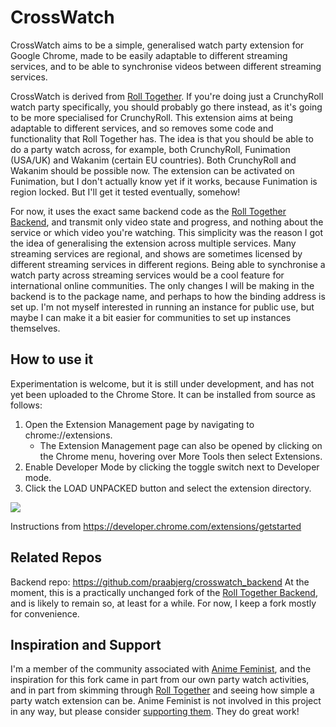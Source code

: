 # CrossWatch
CrossWatch aims to be a simple, generalised watch party extension for Google Chrome, made to be easily adaptable to different streaming services, and to be able to synchronise videos between different streaming services.

CrossWatch is derived from [Roll Together](https://github.com/samuraiexx/roll_together). If you're doing just a CrunchyRoll watch party specifically, you should probably go there instead, as it's going to be more specialised for CrunchyRoll. This extension aims at being adaptable to different services, and so removes some code and functionality that Roll Together has. The idea is that you should be able to do a party watch across, for example, both CrunchyRoll, Funimation (USA/UK) and Wakanim (certain EU countries). Both CrunchyRoll and Wakanim should be possible now. The extension can be activated on Funimation, but I don't actually know yet if it works, because Funimation is region locked. But I'll get it tested eventually, somehow!

For now, it uses the exact same backend code as the [Roll Together Backend](https://github.com/samuraiexx/roll_together_backend), and transmit only video state and progress, and nothing about the service or which video you're watching. This simplicity was the reason I got the idea of generalising the extension across multiple services. Many streaming services are regional, and shows are sometimes licensed by different streaming services in different regions. Being able to synchronise a watch party across streaming services would be a cool feature for international online communities. The only changes I will be making in the backend is to the package name, and perhaps to how the binding address is set up. I'm not myself interested in running an instance for public use, but maybe I can make it a bit easier for communities to set up instances themselves.

## How to use it
Experimentation is welcome, but it is still under development, and has not yet been uploaded to the Chrome Store. It can be installed from source as follows:
1. Open the Extension Management page by navigating to chrome://extensions.
    - The Extension Management page can also be opened by clicking on the Chrome menu, hovering over More Tools then select Extensions.
2. Enable Developer Mode by clicking the toggle switch next to Developer mode.
3. Click the LOAD UNPACKED button and select the extension directory.

![](https://developer.chrome.com/static/images/get_started/load_extension.png)

Instructions from https://developer.chrome.com/extensions/getstarted

## Related Repos
Backend repo: https://github.com/praabjerg/crosswatch_backend
At the moment, this is a practically unchanged fork of the [Roll Together Backend](https://github.com/samuraiexx/roll_together_backend), and is likely to remain so, at least for a while. For now, I keep a fork mostly for convenience.

## Inspiration and Support
I'm a member of the community associated with [Anime Feminist](https://animefeminist.com), and the inspiration for this fork came in part from our own party watch activities, and in part from skimming through [Roll Together](https://github.com/samuraiexx/roll_together) and seeing how simple a party watch extension can be. Anime Feminist is not involved in this project in any way, but please consider [supporting them](https://www.animefeminist.com/site-update-fundraiser-realities-and-scheduling-changes/). They do great work!
